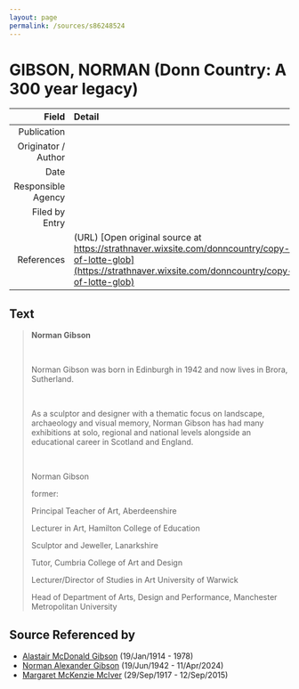 ```yaml
---
layout: page
permalink: /sources/s86248524
---
```


# GIBSON, NORMAN (Donn Country: A 300 year legacy)

Field | Detail
---:|:---
Publication | 
Originator / Author | 
Date | 
Responsible Agency | 
Filed by Entry | 
References | (URL) [Open original source at https://strathnaver.wixsite.com/donncountry/copy-of-lotte-glob](https://strathnaver.wixsite.com/donncountry/copy-of-lotte-glob)

## Text

> **Norman Gibson**
>
> <br/>
>
> Norman Gibson was born in Edinburgh in 1942 and now lives in Brora, Sutherland.
>
> <br/>
>
> As a sculptor and designer with a thematic focus on landscape, archaeology and visual memory, Norman Gibson has had many exhibitions at solo, regional and national levels alongside an educational career in Scotland and England.
>
> ​
>
> Norman Gibson
>
> former:
>
> Principal Teacher of Art, Aberdeenshire
>
> Lecturer in Art, Hamilton College of Education
>
> Sculptor and Jeweller, Lanarkshire
>
> Tutor,  Cumbria College of Art and Design
>
> Lecturer/Director of Studies in Art University of Warwick
>
> Head of Department of Arts, Design and Performance, Manchester Metropolitan University
>

## Source Referenced by

* [Alastair McDonald Gibson](../people/@3963708@-alastair-mcdonald-gibson-b1914-1-19-d1978.md) (19/Jan/1914 - 1978)
* [Norman Alexander Gibson](../people/@86606770@-norman-alexander-gibson-b1942-6-19-d2024-4-11.md) (19/Jun/1942 - 11/Apr/2024)
* [Margaret McKenzie McIver](../people/@24380064@-margaret-mckenzie-mciver-b1917-9-29-d2015-9-12.md) (29/Sep/1917 - 12/Sep/2015)

